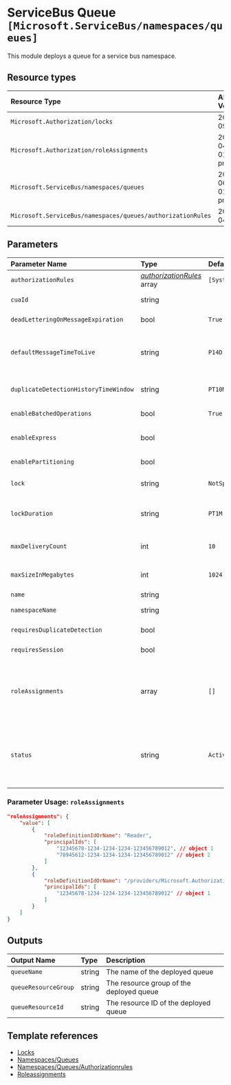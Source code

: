 # ServiceBus Queue `[Microsoft.ServiceBus/namespaces/queues]`

This module deploys a queue for a service bus namespace.

## Resource types

| Resource Type | API Version |
| :-- | :-- |
| `Microsoft.Authorization/locks` | 2016-09-01 |
| `Microsoft.Authorization/roleAssignments` | 2020-04-01-preview |
| `Microsoft.ServiceBus/namespaces/queues` | 2021-06-01-preview |
| `Microsoft.ServiceBus/namespaces/queues/authorizationRules` | 2017-04-01 |

## Parameters

| Parameter Name | Type | Default Value | Possible Values | Description |
| :-- | :-- | :-- | :-- | :-- |
| `authorizationRules` | _[authorizationRules](authorizationRules/readme.md)_ array | `[System.Collections.Hashtable]` |  | Optional. Authorization Rules for the Service Bus Queue |
| `cuaId` | string |  |  | Optional. Customer Usage Attribution ID (GUID). This GUID must be previously registered |
| `deadLetteringOnMessageExpiration` | bool | `True` |  | Optional. A value that indicates whether this queue has dead letter support when a message expires. |
| `defaultMessageTimeToLive` | string | `P14D` |  | Optional. ISO 8601 default message timespan to live value. This is the duration after which the message expires, starting from when the message is sent to Service Bus. This is the default value used when TimeToLive is not set on a message itself. |
| `duplicateDetectionHistoryTimeWindow` | string | `PT10M` |  | Optional. ISO 8601 timeSpan structure that defines the duration of the duplicate detection history. The default value is 10 minutes. |
| `enableBatchedOperations` | bool | `True` |  | Optional. Value that indicates whether server-side batched operations are enabled. |
| `enableExpress` | bool |  |  | Optional. A value that indicates whether Express Entities are enabled. An express queue holds a message in memory temporarily before writing it to persistent storage. |
| `enablePartitioning` | bool |  |  | Optional. A value that indicates whether the queue is to be partitioned across multiple message brokers. |
| `lock` | string | `NotSpecified` | `[CanNotDelete, NotSpecified, ReadOnly]` | Optional. Specify the type of lock. |
| `lockDuration` | string | `PT1M` |  | Optional. ISO 8601 timespan duration of a peek-lock; that is, the amount of time that the message is locked for other receivers. The maximum value for LockDuration is 5 minutes; the default value is 1 minute. |
| `maxDeliveryCount` | int | `10` |  | Optional. The maximum delivery count. A message is automatically deadlettered after this number of deliveries. default value is 10. |
| `maxSizeInMegabytes` | int | `1024` |  | Optional. The maximum size of the queue in megabytes, which is the size of memory allocated for the queue. Default is 1024. |
| `name` | string |  |  | Required. Name of the Service Bus Queue. |
| `namespaceName` | string |  |  | Required. Name of the parent Service Bus Namespace for the Service Bus Queue. |
| `requiresDuplicateDetection` | bool |  |  | Optional. A value indicating if this queue requires duplicate detection. |
| `requiresSession` | bool |  |  | Optional. A value that indicates whether the queue supports the concept of sessions. |
| `roleAssignments` | array | `[]` |  | Optional. Array of role assignment objects that contain the 'roleDefinitionIdOrName' and 'principalId' to define RBAC role assignments on this resource. In the roleDefinitionIdOrName attribute, you can provide either the display name of the role definition, or its fully qualified ID in the following format: '/providers/Microsoft.Authorization/roleDefinitions/c2f4ef07-c644-48eb-af81-4b1b4947fb11' |
| `status` | string | `Active` | `[Active, Disabled, Restoring, SendDisabled, ReceiveDisabled, Creating, Deleting, Renaming, Unknown]` | Optional. Enumerates the possible values for the status of a messaging entity. - Active, Disabled, Restoring, SendDisabled, ReceiveDisabled, Creating, Deleting, Renaming, Unknown |

### Parameter Usage: `roleAssignments`

```json
"roleAssignments": {
    "value": [
        {
            "roleDefinitionIdOrName": "Reader",
            "principalIds": [
                "12345678-1234-1234-1234-123456789012", // object 1
                "78945612-1234-1234-1234-123456789012" // object 2
            ]
        },
        {
            "roleDefinitionIdOrName": "/providers/Microsoft.Authorization/roleDefinitions/c2f4ef07-c644-48eb-af81-4b1b4947fb11",
            "principalIds": [
                "12345678-1234-1234-1234-123456789012" // object 1
            ]
        }
    ]
}
```

## Outputs

| Output Name | Type | Description |
| :-- | :-- | :-- |
| `queueName` | string | The name of the deployed queue |
| `queueResourceGroup` | string | The resource group of the deployed queue |
| `queueResourceId` | string | The resource ID of the deployed queue |

## Template references

- [Locks](https://docs.microsoft.com/en-us/azure/templates/Microsoft.Authorization/2016-09-01/locks)
- [Namespaces/Queues](https://docs.microsoft.com/en-us/azure/templates/Microsoft.ServiceBus/2021-06-01-preview/namespaces/queues)
- [Namespaces/Queues/Authorizationrules](https://docs.microsoft.com/en-us/azure/templates/Microsoft.ServiceBus/2017-04-01/namespaces/queues/authorizationRules)
- [Roleassignments](https://docs.microsoft.com/en-us/azure/templates/Microsoft.Authorization/2020-04-01-preview/roleAssignments)
